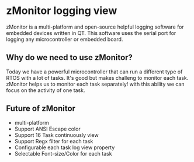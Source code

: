 # zMonitor logging view
zMonitor is a multi-platform and open-source helpful logging software for embedded devices written in QT. This software uses the serial port for logging any microcontroller or embedded board.


## Why do we need to use zMonitor?
Today we have a powerful microcontroller that can run a different type of RTOS with a lot of tasks. It's good but makes challeng to monitor each task.
zMonitor helps us to monitor each task separately! with this ability we can focus on the activity of one task.

## Future of zMonitor

* multi-platform
* Support ANSI Escape color
* Support 16 Task continuously view
* Support Regx filter for each task
* Configurable each task log view property
* Selectable Font-size/Color for each task
